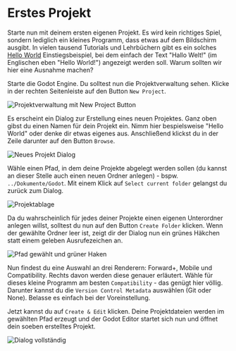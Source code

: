 # Erstes Projekt

Starte nun mit deinem ersten eigenen Projekt. Es wird kein richtiges Spiel, sondern lediglich ein kleines Programm, dass etwas auf dem Bildschirm ausgibt. In vielen tausend Tutorials und Lehrbüchern gibt es ein solches [Hello World](https://de.wikipedia.org/wiki/Hallo-Welt-Programm) Einstiegsbeispiel, bei dem einfach der Text "Hallo Welt!" (im Englischen eben "Hello World!") angezeigt werden soll. Warum sollten wir hier eine Ausnahme machen?

Starte die Godot Engine. Du solltest nun die Projektverwaltung sehen. Klicke in der rechten Seitenleiste auf den Button `New Project`.

![Projektverwaltung mit New Project Button]()

Es erscheint ein Dialog zur Erstellung eines neuen Projektes. Ganz oben gibst du einen Namen für dein Projekt ein. Nimm hier bespielsweise "Hello World" oder denke dir etwas eigenes aus. Anschließend klickst du in der Zeile darunter auf den Button `Browse`.

![Neues Projekt Dialog]()

Wähle einen Pfad, in dem deine Projekte abgelegt werden sollen (du kannst an dieser Stelle auch einen neuen Ordner anlegen) - bspw. `../Dokumente/Godot`. Mit einem Klick auf `Select current folder` gelangst du zurück zum Dialog.

![Projektablage]()

Da du wahrscheinlich für jedes deiner Projekte einen eigenen Unterordner anlegen willst, solltest du nun auf den Button `Create Folder` klicken. Wenn der gewählte Ordner leer ist, zeigt dir der Dialog nun ein grünes Häkchen statt einem geleben Ausrufezeichen an.

![Pfad gewählt und grüner Haken]()

Nun findest du eine Auswahl an drei Renderern: Forward+, Mobile und Compatibility. Rechts davon werden diese genauer erläutert. Wähle für dieses kleine Programm am besten `Compatibility` - das genügt hier völlig. Darunter kannst du die `Version Control Metadata` auswählen (Git oder None). Belasse es einfach bei der Voreinstellung.

Jetzt kannst du auf `Create & Edit` klicken. Deine Projektdateien werden im gewählten Pfad erzeugt und der Godot Editor startet sich nun und öffnet dein soeben erstelltes Projekt.

![Dialog vollständig]()
